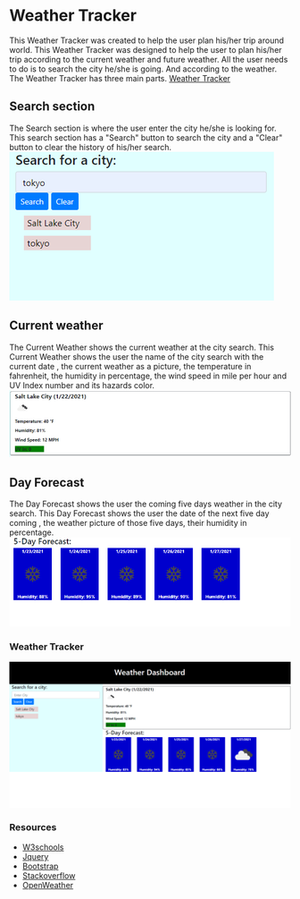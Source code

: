 # Weather Tracker
This Weather Tracker was created to help the user plan his/her trip around world.
This Weather Tracker was designed to help the user to plan his/her trip according to the current weather and future weather. All the user needs to do is to search the city he/she is going. And according to the weather. The Weather Tracker has three main parts.
[Weather Tracker](https://koffidanh.github.io/weather-tracker/)

##  Search section
The Search section is where the user enter the city he/she is looking for. This search section has a "Search" button to search the city and a "Clear" button to clear the history of his/her search.
![search section](https://github.com/Koffidanh/weather-tracker/blob/main/Assets/search.png)

## Current weather
The Current Weather shows the current weather at the city search. This Current Weather shows the user the name of the city search with the current date , the current weather as a picture, the temperature in fahrenheit, the humidity in percentage, the wind speed in mile per hour and UV Index number and its hazards color.
![current weather](https://github.com/Koffidanh/weather-tracker/blob/main/Assets/current.png)

## Day Forecast
The Day Forecast shows the user the coming five days weather in the city search. This Day Forecast shows the user the date of the next five day coming , the weather picture of those five days, their humidity in percentage.
![5 days forecast](https://github.com/Koffidanh/weather-tracker/blob/main/Assets/dayforecast.png)

### Weather Tracker
![weathertracker](https://github.com/Koffidanh/weather-tracker/blob/main/Assets/weathertracker.png)

### Resources
* [W3schools](https://www.w3schools.com/)
* [Jquery](https://jquery.com/)
* [Bootstrap](https://getbootstrap.com/)
* [Stackoverflow](https://stackoverflow.com/)
* [OpenWeather](https://openweathermap.org/)
